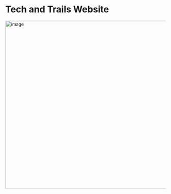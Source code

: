 # Tech and Trails Website

<img width="527" alt="image" src="https://github.com/user-attachments/assets/9f1b958c-c199-4f53-986f-b92555060176" />
